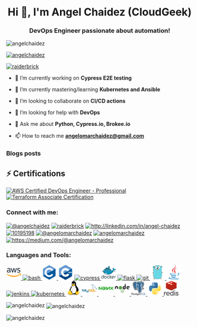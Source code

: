 <h1 align="center">Hi 👋, I'm Angel Chaidez (CloudGeek)</h1>
<h3 align="center">DevOps Engineer passionate about automation!</h3>

<p align="left"> <img src="https://komarev.com/ghpvc/?username=angelchaidez&label=Profile%20views&color=0e75b6&style=flat" alt="angelchaidez" /> </p>

<p align="left"> <a href="https://github.com/ryo-ma/github-profile-trophy"><img src="https://github-profile-trophy.vercel.app/?username=angelchaidez" alt="angelchaidez" /></a> </p>

<p align="left"> <a href="https://twitter.com/raiderbrick" target="blank"><img src="https://img.shields.io/twitter/follow/raiderbrick?logo=twitter&style=for-the-badge" alt="raiderbrick" /></a> </p>

- 🔭 I’m currently working on **Cypress E2E testing**

- 🌱 I’m currently mastering/learning **Kubernetes and Ansible**

- 👯 I’m looking to collaborate on **CI/CD actions**

- 🤝 I’m looking for help with **DevOps**

- 💬 Ask me about **Python, Cypress.io, Brokee.io**

- 📫 How to reach me **angelomarchaidez@gmail.com**

### Blogs posts
<!-- BLOG-POST-LIST:START -->
<!-- BLOG-POST-LIST:END -->

## ⚡ Certifications

<p>
  <a href="https://www.credly.com/badges/558530a8-d526-495c-be3f-eab9409743fc/public_url">
    <img src="https://images.credly.com/size/340x340/images/b9feab85-1a43-4f6c-99a5-631b88d5461b/image.png" width="150" height="150" alt="AWS Certified DevOps Engineer - Professional" />
  </a>
  <a href="https://www.credly.com/badges/29930ab1-06db-432a-846e-929c6a44aaa5/public_url">
    <img src="https://images.credly.com/size/340x340/images/85b9cfc4-257a-4742-878c-4f7ab4a2631b/image.png" width="150" height="150" alt="Terraform Associate Certification" />
  </a>
</p>


<h3 align="left">Connect with me:</h3>
<p align="left">
<a href="https://dev.to/@angelchaidez" target="blank"><img align="center" src="https://raw.githubusercontent.com/rahuldkjain/github-profile-readme-generator/master/src/images/icons/Social/devto.svg" alt="@angelchaidez" height="30" width="40" /></a>
<a href="https://twitter.com/raiderbrick" target="blank"><img align="center" src="https://raw.githubusercontent.com/rahuldkjain/github-profile-readme-generator/master/src/images/icons/Social/twitter.svg" alt="raiderbrick" height="30" width="40" /></a>
<a href="https://linkedin.com/in/http://linkedin.com/in/angel-chaidez" target="blank"><img align="center" src="https://raw.githubusercontent.com/rahuldkjain/github-profile-readme-generator/master/src/images/icons/Social/linked-in-alt.svg" alt="http://linkedin.com/in/angel-chaidez" height="30" width="40" /></a>
<a href="https://stackoverflow.com/users/10195198" target="blank"><img align="center" src="https://raw.githubusercontent.com/rahuldkjain/github-profile-readme-generator/master/src/images/icons/Social/stack-overflow.svg" alt="10195198" height="30" width="40" /></a>
<a href="https://medium.com/@angelomarchaidez" target="blank"><img align="center" src="https://raw.githubusercontent.com/rahuldkjain/github-profile-readme-generator/master/src/images/icons/Social/medium.svg" alt="@angelomarchaidez" height="30" width="40" /></a>
<a href="https://www.hackerrank.com/angelomarchaidez" target="blank"><img align="center" src="https://raw.githubusercontent.com/rahuldkjain/github-profile-readme-generator/master/src/images/icons/Social/hackerrank.svg" alt="angelomarchaidez" height="30" width="40" /></a>
<a href="/https://medium.com/@angelomarchaidez" target="blank"><img align="center" src="https://raw.githubusercontent.com/rahuldkjain/github-profile-readme-generator/master/src/images/icons/Social/rss.svg" alt="https://medium.com/@angelomarchaidez" height="30" width="40" /></a>
</p>

<h3 align="left">Languages and Tools:</h3>
<p align="left">
<a href="https://aws.amazon.com" target="_blank" rel="noreferrer"> <img src="https://raw.githubusercontent.com/devicons/devicon/master/icons/amazonwebservices/amazonwebservices-original-wordmark.svg" alt="aws" width="40" height="40"/> </a> 
<a href="https://www.gnu.org/software/bash/" target="_blank" rel="noreferrer"> <img src="https://www.vectorlogo.zone/logos/gnu_bash/gnu_bash-icon.svg" alt="bash" width="40" height="40"/> </a> 
<a href="https://www.cprogramming.com/" target="_blank" rel="noreferrer"> <img src="https://raw.githubusercontent.com/devicons/devicon/master/icons/c/c-original.svg" alt="c" width="40" height="40"/> </a> 
<a href="https://www.w3schools.com/cpp/" target="_blank" rel="noreferrer"> <img src="https://raw.githubusercontent.com/devicons/devicon/master/icons/cplusplus/cplusplus-original.svg" alt="cplusplus" width="40" height="40"/> </a> 
<a href="https://www.cypress.io" target="_blank" rel="noreferrer"> <img src="https://raw.githubusercontent.com/simple-icons/simple-icons/6e46ec1fc23b60c8fd0d2f2ff46db82e16dbd75f/icons/cypress.svg" alt="cypress" width="40" height="40"/> </a> 
<a href="https://www.docker.com/" target="_blank" rel="noreferrer"> <img src="https://raw.githubusercontent.com/devicons/devicon/master/icons/docker/docker-original-wordmark.svg" alt="docker" width="40" height="40"/> </a> 
<a href="https://flask.palletsprojects.com/" target="_blank" rel="noreferrer"> <img src="https://www.vectorlogo.zone/logos/pocoo_flask/pocoo_flask-icon.svg" alt="flask" width="40" height="40"/> </a> 
<a href="https://git-scm.com/" target="_blank" rel="noreferrer"> <img src="https://www.vectorlogo.zone/logos/git-scm/git-scm-icon.svg" alt="git" width="40" height="40"/> </a> 
<a href="https://golang.org" target="_blank" rel="noreferrer"> <img src="https://raw.githubusercontent.com/devicons/devicon/master/icons/go/go-original.svg" alt="go" width="40" height="40"/> </a> 
<a href="https://www.java.com" target="_blank" rel="noreferrer"> <img src="https://raw.githubusercontent.com/devicons/devicon/master/icons/java/java-original.svg" alt="java" width="40" height="40"/> </a> 
<a href="https://www.jenkins.io" target="_blank" rel="noreferrer"> <img src="https://www.vectorlogo.zone/logos/jenkins/jenkins-icon.svg" alt="jenkins" width="40" height="40"/> </a> 
<a href="https://kubernetes.io" target="_blank" rel="noreferrer"> <img src="https://www.vectorlogo.zone/logos/kubernetes/kubernetes-icon.svg" alt="kubernetes" width="40" height="40"/> </a> 
<a href="https://www.linux.org/" target="_blank" rel="noreferrer"> <img src="https://raw.githubusercontent.com/devicons/devicon/master/icons/linux/linux-original.svg" alt="linux" width="40" height="40"/> </a> 
<a href="https://www.mysql.com/" target="_blank" rel="noreferrer"> <img src="https://raw.githubusercontent.com/devicons/devicon/master/icons/mysql/mysql-original-wordmark.svg" alt="mysql" width="40" height="40"/> </a> 
<a href="https://www.nginx.com" target="_blank" rel="noreferrer"> <img src="https://raw.githubusercontent.com/devicons/devicon/master/icons/nginx/nginx-original.svg" alt="nginx" width="40" height="40"/> </a> 
<a href="https://nodejs.org" target="_blank" rel="noreferrer"> <img src="https://raw.githubusercontent.com/devicons/devicon/master/icons/nodejs/nodejs-original-wordmark.svg" alt="nodejs" width="40" height="40"/> </a> 
<a href="https://www.postgresql.org" target="_blank" rel="noreferrer"> <img src="https://raw.githubusercontent.com/devicons/devicon/master/icons/postgresql/postgresql-original-wordmark.svg" alt="postgresql" width="40" height="40"/> </a> 
<a href="https://www.python.org" target="_blank" rel="noreferrer"> <img src="https://raw.githubusercontent.com/devicons/devicon/master/icons/python/python-original.svg" alt="python" width="40" height="40"/> </a> 
<a href="https://redis.io" target="_blank" rel="noreferrer"> <img src="https://raw.githubusercontent.com/devicons/devicon/master/icons/redis/redis-original-wordmark.svg" alt="redis" width="40" height="40"/> </a> 
</p>

<p><img align="left" src="https://github-readme-stats.vercel.app/api/top-langs?username=angelchaidez&show_icons=true&locale=en&layout=compact" alt="angelchaidez" /></p>

<p>&nbsp;<img align="center" src="https://github-readme-stats.vercel.app/api?username=angelchaidez&show_icons=true&locale=en" alt="angelchaidez" /></p>

<p><img align="center" src="https://github-readme-streak-stats.herokuapp.com/?user=angelchaidez&" alt="angelchaidez" /></p>
